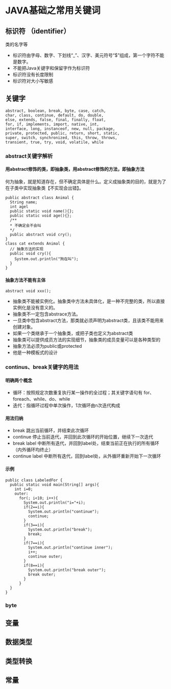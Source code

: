# JAVA基础之常用关键词
## 标识符 （identifier）
类的名字等
- 标识符由字母、数字、下划线“_”、汉字、美元符号“$”组成，第一个字符不能是数字。
- 不能把Java关键字和保留字作为标识符
- 标识符没有长度限制
- 标识符对大小写敏感
## 关键字
~~~
abstract, boolean, break, byte, case, catch,
char, class, continue, default, do, double,
else, extends, false, final, finally, float,
for, if, implements, import, native, int,
interface, long, instanceof, new, null, package,
private, protected, public, return, short, static,
super, switch, synchronized, this, throw, throws, 
transient, true, try, void, volatile, while
~~~
### abstract关键字解析
#### 用abstract修饰的类，即抽象类，用abstract修饰的方法，即抽象方法
何为抽象，就是知道存在，但不确定具体是什么。定义成抽象类的目的，就是为了在子类中实现抽象类【不实现会出错】。
~~~
public abstract class Animal {
  String name;
  int agel
  public static void name(){};
  public static void age(){};
  /**
  * 不确定会不会叫
  */
  public abstract void cry();
}
class cat extends Animal {
  // 抽象方法的实现
  public void cry(){
    System.out.println("狗在叫");
  }
}
~~~
#### 抽象方法不能有主体
~~~
abstract void xxx();
~~~
- 抽象类不能被实例化。抽象类中方法未具体化，是一种不完整的类，所以直接实例化是没有意义的。
- 抽象类不一定包含abstrace方法。
- 一旦类中包含abstract方法，那类就必须声明为abstract类，且该类不能用来创建对象。
- 如果一个类继承于一个抽象类，或把子类也定义为abstract类
- 抽象类可以提供成员方法的实现细节，抽象类的成员变量可以是各种类型的
- 抽象方法必须为public或protected
- 他是一种模板式的设计
### continus、break关键字的用法
#### 明确两个概念
* 循环：按照规定次数重复执行某一操作的全过程；其关键字语句有 for、foreach、while、do、while
* 迭代：指循环过程中单次操作，1次循环由n次迭代构成
#### 用法归纳
* break 跳出当前循环，并结束此次循环
* continue 停止当前迭代，并回到此次循环的开始位置，继续下一次迭代
* break label 中断所有迭代，并回到label处，结束当前正在执行的所有循环（内外循环均终止）
* continue label 中断所有迭代，回到label处，从外循环重新开始下一次循环
#### 示例
~~~
public class LabeledFor {
  public static void main(String[] args){
    int i=0;
    outer:
      for(; i<10; i++){
        System.out.println("i="+i);
        if(2==i){
          System.out.println("continue");
          continue;
        }
        if(3==i){
          System.out.println("break");
          break;
        }
        if(7==i){
          System.out.println("continue inner");
          i++;
          continue outer;
        }
        if(8==i){
          System.out.println("break outer");
          break outer;
        }
      }
  }
}
~~~

### byte
## 变量
## 数据类型
## 类型转换
## 常量